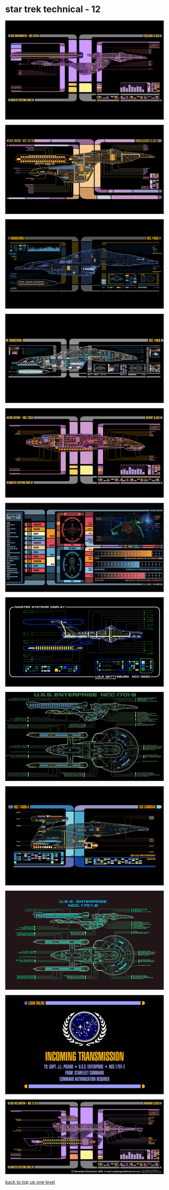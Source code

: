 # star trek technical - 12
[![wallhaven_01zlw1_3840x2400.png](/desktop/star%20trek%20technical/wallhaven_01zlw1_3840x2400.png "wallhaven_01zlw1_3840x2400.png")](/desktop/star%20trek%20technical/wallhaven_01zlw1_3840x2400.png)

[![wallhaven_0wrldx_5120x2880.jpg](/desktop/star%20trek%20technical/wallhaven_0wrldx_5120x2880.jpg "wallhaven_0wrldx_5120x2880.jpg")](/desktop/star%20trek%20technical/wallhaven_0wrldx_5120x2880.jpg)

[![wallhaven_39my56_2560x1440.jpg](/desktop/star%20trek%20technical/wallhaven_39my56_2560x1440.jpg "wallhaven_39my56_2560x1440.jpg")](/desktop/star%20trek%20technical/wallhaven_39my56_2560x1440.jpg)

[![wallhaven_47k6py_5120x2880.jpg](/desktop/star%20trek%20technical/wallhaven_47k6py_5120x2880.jpg "wallhaven_47k6py_5120x2880.jpg")](/desktop/star%20trek%20technical/wallhaven_47k6py_5120x2880.jpg)

[![wallhaven_4gkjpe_5120x2880.png](/desktop/star%20trek%20technical/wallhaven_4gkjpe_5120x2880.png "wallhaven_4gkjpe_5120x2880.png")](/desktop/star%20trek%20technical/wallhaven_4gkjpe_5120x2880.png)

[![wallhaven_4oe9q7_2560x1440.jpg](/desktop/star%20trek%20technical/wallhaven_4oe9q7_2560x1440.jpg "wallhaven_4oe9q7_2560x1440.jpg")](/desktop/star%20trek%20technical/wallhaven_4oe9q7_2560x1440.jpg)

[![wallhaven_4v1g28_2560x1440.jpg](/desktop/star%20trek%20technical/wallhaven_4v1g28_2560x1440.jpg "wallhaven_4v1g28_2560x1440.jpg")](/desktop/star%20trek%20technical/wallhaven_4v1g28_2560x1440.jpg)

[![wallhaven_5wvr75_1920x1080.jpg](/desktop/star%20trek%20technical/wallhaven_5wvr75_1920x1080.jpg "wallhaven_5wvr75_1920x1080.jpg")](/desktop/star%20trek%20technical/wallhaven_5wvr75_1920x1080.jpg)

[![wallhaven_nkqrv1_3840x2400.jpg](/desktop/star%20trek%20technical/wallhaven_nkqrv1_3840x2400.jpg "wallhaven_nkqrv1_3840x2400.jpg")](/desktop/star%20trek%20technical/wallhaven_nkqrv1_3840x2400.jpg)

[![wallhaven_nkvez6_2560x1600.jpg](/desktop/star%20trek%20technical/wallhaven_nkvez6_2560x1600.jpg "wallhaven_nkvez6_2560x1600.jpg")](/desktop/star%20trek%20technical/wallhaven_nkvez6_2560x1600.jpg)

[![wallhaven_nzvx8g_1920x1200.jpg](/desktop/star%20trek%20technical/wallhaven_nzvx8g_1920x1200.jpg "wallhaven_nzvx8g_1920x1200.jpg")](/desktop/star%20trek%20technical/wallhaven_nzvx8g_1920x1200.jpg)

[![wallhaven_ym6v8g_6000x2824.png](/desktop/star%20trek%20technical/wallhaven_ym6v8g_6000x2824.png "wallhaven_ym6v8g_6000x2824.png")](/desktop/star%20trek%20technical/wallhaven_ym6v8g_6000x2824.png)



[back to top](#)
[up one level](/desktop/README.MD)
